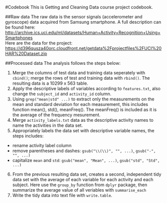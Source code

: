 #Codebook
This is Getting and Cleaning Data course project codebook.

##Raw data
The raw data is the sensor signals (accelerometer and gyroscope) data acquired from Samsung smartphone. A full description can be found here:  
http://archive.ics.uci.edu/ml/datasets/Human+Activity+Recognition+Using+Smartphones  
Here are the data for the project:  
https://d396qusza40orc.cloudfront.net/getdata%2Fprojectfiles%2FUCI%20HAR%20Dataset.zip

##Processed data
The analysis follows the steps below:  
1. Merge the columns of test data and training data seperately with `cbind()`; merge the rows of test and training data with `rbind()`. 
The resulting data is a 10299 x 563 table.   
2. Apply the descriptive labels of variables according to `features.txt`, also change the `subject_id` and `activity_id` column.   
3. Using `grep("mean|std" ...)` to extract only the measurements on the mean and standard deviation for each measurement, this includes function mean(), std(), meanFreq(). 
The meanFreq() is included as it is the average of the frequency mesurement.   
4. Merge `activity_labels.txt` data as the descriptive activity names to name the activities in the data set.  
5. Appropriately labels the data set with descriptive variable names, the steps includes: 

  * rename activity label column
  * remove parentheses and dashes: `gsub("\\(\\)", "", ...)`, `gsub("-", "", ...)`
  * capitalize `mean` and `std`: `gsub("mean", "Mean", ...)`, `gsub("std", "Std", ...)`
6. From the previous resulting data set, creates a second, independent tidy data set with the average of each variable 
for each activity and each subject. Here use the `group_by` function from `dplyr` package, then summarize the average value of all veriables
with `summarise_each`  
7. Write the tidy data into text file with `write.table`.
